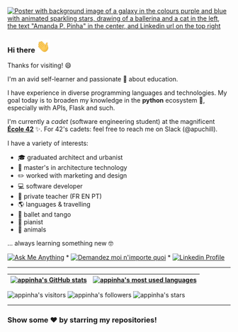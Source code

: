 [![Poster with background image of a galaxy in the colours purple and blue with animated sparkling stars, drawing of a ballerina and a cat in the left, the text "Amanda P. Pinha" in the center, and Linkedin url on the top right](img/poster_galaxy.gif)](https://www.linkedin.com/in/appinha/)

### Hi there <img src="https://raw.githubusercontent.com/appinha/appinha/main/img/Hi.gif" width="30px">

Thanks for visiting! 😄

I'm an avid self-learner and passionate 💜 about education. 

I have experience in diverse programming languages and technologies. My goal today is to broaden my knowledge in the **python** ecosystem 🐍, especially with APIs, Flask and such.

I'm currently a _cadet_ (software engineering student) at the magnificent [__École 42__](https://www.42sp.org.br/) ✨. For 42's cadets: feel free to reach me on Slack (@apuchill).

I have a variety of interests:

* 🎓  graduated architect and urbanist
* 🌇  master's in architecture technology
* ✏️  worked with marketing and design
* 💻  software developer
* 📖  private teacher (FR EN PT)
* 🌎  languages & travelling
* 💃  ballet and tango
* 🎹  pianist
* 🐾  animals

... always learning something new 🤓


[![Ask Me Anything](https://img.shields.io/badge/-Ask_me_anything-blueviolet?style=flat&logo=Gmail&logoColor=white&link=mailto:amanda_pinha@hotmail.com)](mailto:amanda_pinha@hotmail.com)
\*
[![Demandez moi n'importe quoi](https://img.shields.io/badge/-Demandez_moi_n'%20importe_quoi-blueviolet?style=flat&logo=Gmail&logoColor=white&link=mailto:amanda_pinha@hotmail.com)](mailto:amanda_pinha@hotmail.com)
\*
[![Linkedin Profile](https://img.shields.io/badge/-Linkedin_Profile-0072b1?style=flat&logo=Linkedin&logoColor=white&link=https://www.linkedin.com/in/appinha/)](https://www.linkedin.com/in/appinha/)

---

| [![appinha's GitHub stats](https://github-readme-stats.vercel.app/api?username=appinha&count_private=true&show_icons=true&hide=issues&hide_border=true&theme=jolly)](https://github.com/appinha?tab=repositories) | [![appinha's most used languages](https://github-readme-stats.vercel.app/api/top-langs/?username=appinha&layout=compact&hide_border=true&theme=jolly)](https://github.com/appinha?tab=repositories) |
|:-:|:-:|

![appinha's visitors](https://komarev.com/ghpvc/?username=appinha&color=8c36db&style=flat&label=visitors)
![appinha's followers](https://img.shields.io/github/followers/appinha?color=blueviolet)
![appinha's stars](https://img.shields.io/github/stars/appinha?color=blueviolet)

---

### Show some ❤️ by starring my repositories!
